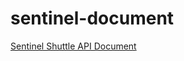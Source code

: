 # sentinel-document

[Sentinel Shuttle API Document](https://github.com/skpdi/sentinel-document/wiki/Sentinel-Shuttle)
